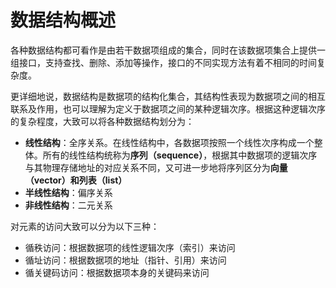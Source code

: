 # 数据结构概述

各种数据结构都可看作是由若干数据项组成的集合，同时在该数据项集合上提供一组接口，支持查找、删除、添加等操作，接口的不同实现方法有着不相同的时间复杂度。

更详细地说，数据结构是数据项的结构化集合，其结构性表现为数据项之间的相互联系及作用，也可以理解为定义于数据项之间的某种逻辑次序。根据这种逻辑次序的复杂程度，大致可以将各种数据结构划分为：

- **线性结构**：全序关系。在线性结构中，各数据项按照一个线性次序构成一个整体。所有的线性结构统称为**序列（sequence）**，根据其中数据项的逻辑次序与其物理存储地址的对应关系不同，又可进一步地将序列区分为**向量（vector）**和**列表（list）**
- **半线性结构**：偏序关系
- **非线性结构**：二元关系





对元素的访问大致可以分为以下三种：

- 循秩访问：根据数据项的线性逻辑次序（索引）来访问
- 循址访问：根据数据项的地址（指针、引用）来访问
- 循关键码访问：根据数据项本身的关键码来访问
